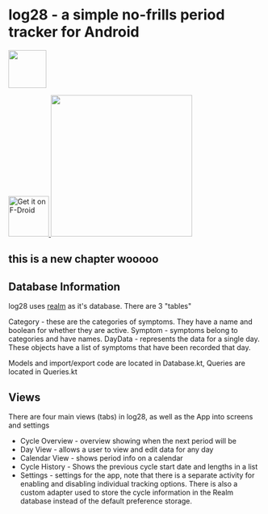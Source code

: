 # log28 - a simple no-frills period tracker for Android

<a href="https://play.google.com/store/apps/details?id=com.log28"><img src="https://play.google.com/intl/en_us/badges/images/generic/en_badge_web_generic.png" height="75"></a>

<a href="https://f-droid.org/packages/com.log28">
    <img src="https://fdroid.gitlab.io/artwork/badge/get-it-on.png"
    alt="Get it on F-Droid"
    height="80">
</a>


<img src="screenshot.png" width="280"/>

## this is a new chapter wooooo

## Database Information

log28 uses [realm](https://realm.io) as it's database. There are 3 "tables"

Category - these are the categories of symptoms. They have a name and boolean for whether they are active.
Symptom - symptoms belong to categories and have names.
DayData - represents the data for a single day. These objects have a list of symptoms that have been recorded that day.

Models and import/export code are located in Database.kt, Queries are located in Queries.kt

## Views

There are four main views (tabs) in log28, as well as the App into screens and settings

* Cycle Overview - overview showing when the next period will be
* Day View - allows a user to view and edit data for any day
* Calendar View - shows period info on a calendar
* Cycle History - Shows the previous cycle start date and lengths in a list
* Settings - settings for the app, note that there is a separate activity for enabling and disabling individual tracking options. There is also a custom adapter used to store the cycle information in the Realm database instead of the default preference storage.
